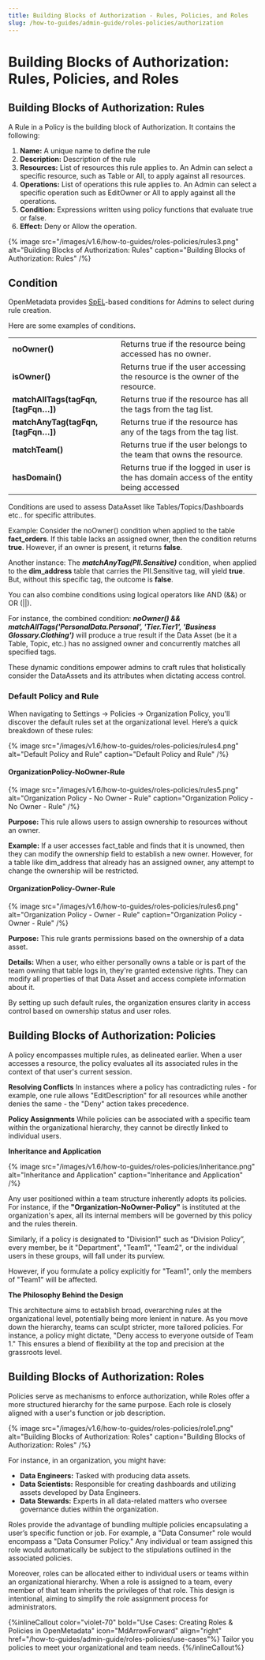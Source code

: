 ```yaml
---
title: Building Blocks of Authorization - Rules, Policies, and Roles
slug: /how-to-guides/admin-guide/roles-policies/authorization
---
```


# Building Blocks of Authorization: Rules, Policies, and Roles

## Building Blocks of Authorization: Rules

A Rule in a Policy is the building block of Authorization. It contains the following:
1. **Name:** A unique name to define the rule
2. **Description:** Description of the rule
3. **Resources:** List of resources this rule applies to. An Admin can select a specific resource, such as Table or All, to apply against all resources.
4. **Operations:** List of operations this rule applies to. An Admin can select a specific operation such as EditOwner or All to apply against all the operations.
5. **Condition:** Expressions written using policy functions that evaluate true or false.
6. **Effect:** Deny or Allow the operation.

{% image
src="/images/v1.6/how-to-guides/roles-policies/rules3.png"
alt="Building Blocks of Authorization: Rules"
caption="Building Blocks of Authorization: Rules"
/%}

## Condition

OpenMetadata provides [SpEL](https://docs.spring.io/spring-framework/docs/3.0.x/reference/expressions.html)-based conditions for Admins to select during rule creation.

Here are some examples of conditions.

|  |  |
|--- | --- |
| **noOwner()** | Returns true if the resource being accessed has no owner. |
| **isOwner()** | Returns true if the user accessing the resource is the owner of the resource. |
| **matchAllTags(tagFqn, [tagFqn…])** | Returns true if the resource has all the tags from the tag list. |
| **matchAnyTag(tagFqn, [tagFqn…])** | Returns true if the resource has any of the tags from the tag list. |
| **matchTeam()** | Returns true if the user belongs to the team that owns the resource. |
| **hasDomain()** | Returns true if the logged in user is the has domain access of the entity being accessed |

Conditions are used to assess DataAsset like Tables/Topics/Dashboards etc.. for specific attributes.

Example: Consider the noOwner() condition when applied to the table **fact_orders**. If this table lacks an assigned owner, then the condition returns **true**. However, if an owner is present, it returns **false**.

Another instance: The ***matchAnyTag(PII.Sensitive)*** condition, when applied to the **dim_address** table that carries the PII.Sensitive tag, will yield **true**. But, without this specific tag, the outcome is **false**.

You can also combine conditions using logical operators like AND (&&) or OR (||).

For instance, the combined condition:
***noOwner() && matchAllTags('PersonalData.Personal', 'Tier.Tier1', 'Business Glossary.Clothing')***
will produce a true result if the Data Asset (be it a Table, Topic, etc.) has no assigned owner and concurrently matches all specified tags.

These dynamic conditions empower admins to craft rules that holistically consider the DataAssets and its attributes when dictating access control.

### Default Policy and Rule

When navigating to Settings -> Policies -> Organization Policy, you'll discover the default rules set at the organizational level. Here’s a quick breakdown of these rules:

{% image
src="/images/v1.6/how-to-guides/roles-policies/rules4.png"
alt="Default Policy and Rule"
caption="Default Policy and Rule"
/%}

#### OrganizationPolicy-NoOwner-Rule

{% image
src="/images/v1.6/how-to-guides/roles-policies/rules5.png"
alt="Organization Policy - No Owner - Rule"
caption="Organization Policy - No Owner - Rule"
/%}

**Purpose:** This rule allows users to assign ownership to resources without an owner.

**Example:** If a user accesses fact_table and finds that it is unowned, then they can modify the ownership field to establish a new owner. However, for a table like dim_address that already has an assigned owner, any attempt to change the ownership will be restricted.

#### OrganizationPolicy-Owner-Rule

{% image
src="/images/v1.6/how-to-guides/roles-policies/rules6.png"
alt="Organization Policy - Owner - Rule"
caption="Organization Policy - Owner - Rule"
/%}

**Purpose:** This rule grants permissions based on the ownership of a data asset.

**Details:** When a user, who either personally owns a table or is part of the team owning that table logs in, they're granted extensive rights. They can modify all properties of that Data Asset and access complete information about it.

By setting up such default rules, the organization ensures clarity in access control based on ownership status and user roles.

## Building Blocks of Authorization: Policies

A policy encompasses multiple rules, as delineated earlier. When a user accesses a resource, the policy evaluates all its associated rules in the context of that user's current session.

**Resolving Conflicts**
In instances where a policy has contradicting rules - for example, one rule allows "EditDescription" for all resources while another denies the same - the "Deny" action takes precedence.

**Policy Assignments**
While policies can be associated with a specific team within the organizational hierarchy, they cannot be directly linked to individual users.

**Inheritance and Application**

{% image
src="/images/v1.6/how-to-guides/roles-policies/inheritance.png"
alt="Inheritance and Application"
caption="Inheritance and Application"
/%}

Any user positioned within a team structure inherently adopts its policies. For instance, if the **"Organization-NoOwner-Policy"** is instituted at the organization's apex, all its internal members will be governed by this policy and the rules therein.

Similarly, if a policy is designated to "Division1" such as “Division Policy”, every member, be it "Department", "Team1", "Team2", or the individual users in these groups, will fall under its purview.

However, if you formulate a policy explicitly for "Team1", only the members of "Team1" will be affected.

**The Philosophy Behind the Design**

This architecture aims to establish broad, overarching rules at the organizational level, potentially being more lenient in nature. As you move down the hierarchy, teams can sculpt stricter, more tailored policies. For instance, a policy might dictate, "Deny access to everyone outside of Team 1." This ensures a blend of flexibility at the top and precision at the grassroots level.

## Building Blocks of Authorization: Roles

Policies serve as mechanisms to enforce authorization, while Roles offer a more structured hierarchy for the same purpose. Each role is closely aligned with a user's function or job description.

{% image
src="/images/v1.6/how-to-guides/roles-policies/role1.png"
alt="Building Blocks of Authorization: Roles"
caption="Building Blocks of Authorization: Roles"
/%}

For instance, in an organization, you might have:
- **Data Engineers:** Tasked with producing data assets.
- **Data Scientists:** Responsible for creating dashboards and utilizing assets developed by Data Engineers.
- **Data Stewards:** Experts in all data-related matters who oversee governance duties within the organization.

Roles provide the advantage of bundling multiple policies encapsulating a user’s specific function or job. For example, a "Data Consumer" role would encompass a "Data Consumer Policy." Any individual or team assigned this role would automatically be subject to the stipulations outlined in the associated policies.

Moreover, roles can be allocated either to individual users or teams within an organizational hierarchy. When a role is assigned to a team, every member of that team inherits the privileges of that role. This design is intentional, aiming to simplify the role assignment process for administrators.

{%inlineCallout
  color="violet-70"
  bold="Use Cases: Creating Roles & Policies in OpenMetadata"
  icon="MdArrowForward"
  align="right"
  href="/how-to-guides/admin-guide/roles-policies/use-cases"%}
  Tailor you policies to meet your organizational and team needs.
{%/inlineCallout%}